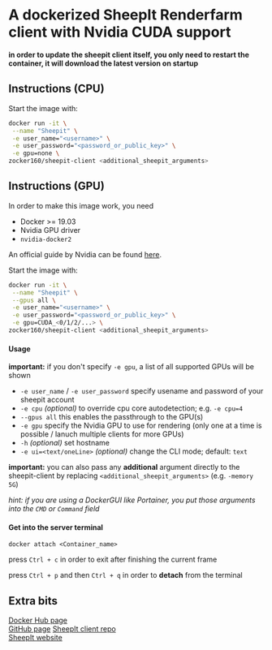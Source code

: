 # A dockerized SheepIt Renderfarm client with Nvidia CUDA support

**in order to update the sheepit client itself, you only need to restart the container, it will download the latest version on startup**

## Instructions (CPU)

Start the image with:
```bash
docker run -it \
 --name "Sheepit" \
 -e user_name="<username>" \
 -e user_password="<password_or_public_key>" \
 -e gpu=none \
zocker160/sheepit-client <additional_sheepit_arguments>
```

## Instructions (GPU)

In order to make this image work, you need 

- Docker >= 19.03 
- Nvidia GPU driver
- `nvidia-docker2`

An official guide by Nvidia can be found [here](https://docs.nvidia.com/datacenter/cloud-native/container-toolkit/install-guide.html).

Start the image with:

```bash
docker run -it \
 --name "Sheepit" \
 --gpus all \
 -e user_name="<username>" \
 -e user_password="<password_or_public_key>" \
 -e gpu=CUDA_<0/1/2/...> \
zocker160/sheepit-client <additional_sheepit_arguments>
```

#### Usage

**important:** if you don't specify `-e gpu`,  a list of all supported GPUs will be shown

- `-e user_name` / `-e user_password` specify usename and password of your sheepit account
- `-e cpu` *(optional)* to override cpu core autodetection; e.g. `-e cpu=4`
- `--gpus all` this enables the passthrough to the GPU(s)
- `-e gpu` specify the Nvidia GPU to use for rendering (only one at a time is possible / lanuch multiple clients for more GPUs)
- `-h` *(optional)* set hostname
- `-e ui=<text/oneLine>` *(optional)* change the CLI mode; default: `text`

**important:** you can also pass any **additional** argument directly to the sheepit-client by replacing `<additional_sheepit_arguments>` (e.g. `-memory 5G`)

*hint: if you are using a DockerGUI like Portainer, you put those arguments into the `CMD` or `Command` field*

#### Get into the server terminal

```
docker attach <Container_name>
```

press `Ctrl + c` in order to exit after finishing the current frame

press `Ctrl + p` and then `Ctrl + q` in order to **detach** from the terminal

## Extra bits

[Docker Hub page](https://hub.docker.com/r/zocker160/sheepit-client)  
[GitHub page](https://github.com/zocker-160/sheepit-docker)
[SheepIt client repo](https://gitlab.com/sheepitrenderfarm/client/)  
[SheepIt website](https://www.sheepit-renderfarm.com/)
